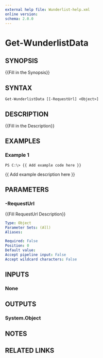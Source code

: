 ```yaml
---
external help file: Wunderlist-help.xml
online version: 
schema: 2.0.0
---
```


# Get-WunderlistData
## SYNOPSIS
{{Fill in the Synopsis}}

## SYNTAX

```
Get-WunderlistData [[-RequestUrl] <Object>]
```

## DESCRIPTION
{{Fill in the Description}}

## EXAMPLES

### Example 1
```
PS C:\> {{ Add example code here }}
```

{{ Add example description here }}

## PARAMETERS

### -RequestUrl
{{Fill RequestUrl Description}}

```yaml
Type: Object
Parameter Sets: (All)
Aliases: 

Required: False
Position: 0
Default value: 
Accept pipeline input: False
Accept wildcard characters: False
```

## INPUTS

### None


## OUTPUTS

### System.Object

## NOTES

## RELATED LINKS

